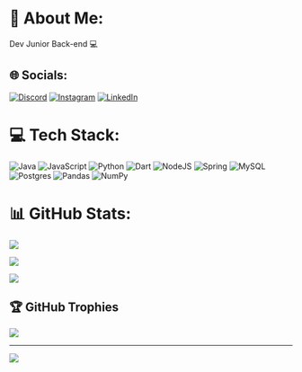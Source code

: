 # 💫 About Me:

Dev Junior Back-end 💻

## 🌐 Socials:

[![Discord](https://img.shields.io/badge/Discord-%237289DA.svg?logo=discord&logoColor=white)](https://discord.gg/Clark2407#2349) [![Instagram](https://img.shields.io/badge/Instagram-%23E4405F.svg?logo=Instagram&logoColor=white)](https://instagram.com/https://instagram.com/jvalmeida.10?igshid=YmMyMTA2M2Y=) [![LinkedIn](https://img.shields.io/badge/LinkedIn-%230077B5.svg?logo=linkedin&logoColor=white)](https://linkedin.com/in/https://www.linkedin.com/in/jvalmeida10) 

# 💻 Tech Stack:

![Java](https://img.shields.io/badge/java-%23ED8B00.svg?style=for-the-badge&logo=java&logoColor=white) ![JavaScript](https://img.shields.io/badge/javascript-%23323330.svg?style=for-the-badge&logo=javascript&logoColor=%23F7DF1E) ![Python](https://img.shields.io/badge/python-3670A0?style=for-the-badge&logo=python&logoColor=ffdd54) ![Dart](https://img.shields.io/badge/dart-%230175C2.svg?style=for-the-badge&logo=dart&logoColor=white) ![NodeJS](https://img.shields.io/badge/node.js-6DA55F?style=for-the-badge&logo=node.js&logoColor=white) ![Spring](https://img.shields.io/badge/spring-%236DB33F.svg?style=for-the-badge&logo=spring&logoColor=white) ![MySQL](https://img.shields.io/badge/mysql-%2300f.svg?style=for-the-badge&logo=mysql&logoColor=white) ![Postgres](https://img.shields.io/badge/postgres-%23316192.svg?style=for-the-badge&logo=postgresql&logoColor=white) ![Pandas](https://img.shields.io/badge/pandas-%23150458.svg?style=for-the-badge&logo=pandas&logoColor=white) ![NumPy](https://img.shields.io/badge/numpy-%23013243.svg?style=for-the-badge&logo=numpy&logoColor=white)

# 📊 GitHub Stats:

![](https://github-readme-stats.vercel.app/api?username=joaovalmeida1810&theme=dark&hide_border=false&include_all_commits=true&count_private=true)<br/>

![](https://github-readme-streak-stats.herokuapp.com/?user=joaovalmeida1810&theme=dark&hide_border=false)<br/>

![](https://github-readme-stats.vercel.app/api/top-langs/?username=joaovalmeida1810&theme=dark&hide_border=false&include_all_commits=true&count_private=true&layout=compact)

## 🏆 GitHub Trophies

![](https://github-profile-trophy.vercel.app/?username=joaovalmeida1810&theme=matrix&no-frame=false&no-bg=false&margin-w=4)

---

[![](https://visitcount.itsvg.in/api?id=joaovalmeida1810&icon=0&color=0)](https://visitcount.itsvg.in)

<!-- Proudly created with GPRM ( https://gprm.itsvg.in ) -->


 











